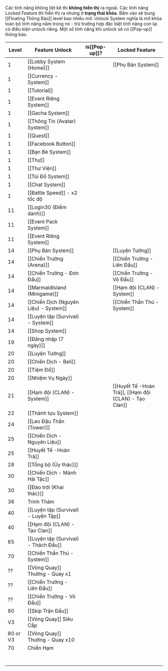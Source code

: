 Các tính năng không liệt kê thì **không hiển thị** ra ngoài.
Các tính năng Locked Feature thì hiển thị ra nhưng ở **trạng thái khóa**. Bấm vào sẽ bung [[Floating Thông Báo]] level bao nhiêu mở.
Unlock System nghĩa là mở khóa toàn bộ tính năng nằm trong nó - trừ trường hợp đặc biệt tính năng con lại có điều kiện unlock riêng.
Một số tính năng khi unlock sẽ có [[Pop-up]] thông báo.

| Level    | Feature Unlock                        | is[[Pop-up]]? | Locked Feature                                        |
| -------- | ------------------------------------- | ------------- | ----------------------------------------------------- |
| 1        | [[Lobby System (Home)]]               |               | [[Phụ Bản System]]                                    |
| 1        | [[Currency - System]]                 |               |                                                       |
| 1        | [[Tutorial]]                          |               |                                                       |
| 1        | [[Event Riêng System]]                |               |                                                       |
| 1        | [[Gacha System]]                      |               |                                                       |
| 1        | [[Thông Tin (Avatar) System]]         |               |                                                       |
| 1        | [[Quest]]                             |               |                                                       |
| 1        | [[Facebook Button]]                   |               |                                                       |
| 1        | [[Bạn Bè System]]                     |               |                                                       |
| 1        | [[Thư]]                               |               |                                                       |
| 1        | [[Thư Viện]]                          |               |                                                       |
| 1        | [[Túi Đồ System]]                     |               |                                                       |
| 1        | [[Chat System]]                       |               |                                                       |
| 1        | [[Battle Speed]] - x2 tốc độ          |               |                                                       |
| 11       | [[Login30 (Điểm danh)]]               |               |                                                       |
| 11       | [[Event Pack System]]                 |               |                                                       |
| 11       | [[Event Riêng System]]                |               |                                                       |
| 14       | [[Phụ Bản System]]                    |               | [[Luyện Tướng]]                                       |
| 14       | [[Chiến Trường (Arena)]]              |               | [[Chiến Trường - Liên Đấu]]                           |
| 14       | [[Chiến Trường - Đơn Đấu]]            |               | [[Chiến Trường - Võ Đấu]]                             |
| 14       | [[MarmaidIsland (Minigame)]]          |               | [[Hạm đội (CLAN) - System]]                           |
| 14       | [[Chiến Dịch (Nguyên Liệu) - System]] |               | [[Chiến Thần Thú - System]]                           |
| 14       | [[Luyện tập (Survival) - System]]     |               |                                                       |
| 14       | [[Shop System]]                       |               |                                                       |
| 19       | [[Đăng nhập (7 ngày)]]                |               |                                                       |
| 20       | [[Luyện Tướng]]                       |               |                                                       |
| 20       | [[Chiến Dịch - Beli]]                 |               |                                                       |
| 20       | [[Tiệm Đồ]]                           |               |                                                       |
| 20       | [[Nhiệm Vụ Ngày]]                     |               |                                                       |
| 21       | [[Hạm đội (CLAN) - System]]           |               | [[Huyết Tế -Hoàn Trả]], [[Hạm đội (CLAN) - Tạo Clan]] |
| 22       | [[Thành tựu System]]                  |               |                                                       |
| 24       | [[Leo Đậu Thần (Tower)]]              |               |                                                       |
| 25       | [[Chiến Dịch - Nguyên Liệu]]          |               |                                                       |
| 25       | [[Huyết Tế -Hoàn Trả]]                |               |                                                       |
| 28       | [[Tổng bộ (Ủy thác)]]                 |               |                                                       |
| 30       | [[Chiến Dịch - Mảnh Hải Tặc]]         |               |                                                       |
| 30       | [[Đảo trời (Khai thác)]]              |               |                                                       |
| 36       | Trinh Thám                            |               |                                                       |
| 40       | [[Luyện tập (Survival) - Luyện Tập]]  |               |                                                       |
| 40       | [[Hạm đội (CLAN) - Tạo Clan]]         |               |                                                       |
| 65       | [[Luyện tập (Survival) - Thách Đấu]]  |               |                                                       |
| 70       | [[Chiến Thần Thú - System]]           |               |                                                       |
| ??       | [[Vòng Quay]] Thường - Quay x1        |               |                                                       |
| ??       | [[Chiến Trường - Liên Đấu]]           |               |                                                       |
| ??       | [[Chiến Trường - Võ Đấu]]             |               |                                                       |
| 80       | [[Skip Trận Đấu]]                     |               |                                                       |
| V3       | [[Vòng Quay]] Siêu Cấp                |               |                                                       |
| 80 or V3 | [[Vòng Quay]] Thường - Quay x10       |               |                                                       |
| 70       | Chiến Hạm                             |               |                                                       |
|          |                                       |               |                                                       |
|          |                                       |               |                                                       |
|          |                                       |               |                                                       |
|          |                                       |               |                                                       |
|          |                                       |               |                                                       |
|          |                                       |               |                                                       |
|          |                                       |               |                                                       |
